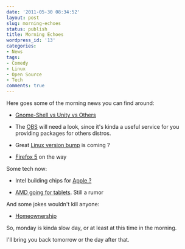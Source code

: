 ```yaml
---
date: '2011-05-30 08:34:52'
layout: post
slug: morning-echoes
status: publish
title: Morning Echoes
wordpress_id: '13'
categories:
- News
tags:
- Comedy
- Linux
- Open Source
- Tech
comments: true
---
```


Here goes some of the morning news you can find around:



	
  * [Gnome-Shell vs Unity vs Others](http://goo.gl/eS8It)

	
  * The [OBS](http://open-build-service.org/) will need a look, since it's kinda a useful service for you providing packages for others distros.

	
  * Great [Linux version bump](http://goo.gl/tUqPs) is coming ?

	
  * [Firefox 5](http://goo.gl/rfIV5) on the way




Some tech now:








	
  * Intel building chips for [Apple ?](http://goo.gl/eV3hM)

	
  * [AMD going for tablets](http://goo.gl/IAEXj). Still a rumor




And some jokes wouldn't kill anyone:








	
  * [Homeownership](http://xkcd.com/905/)




So, monday is kinda slow day, or at least at this time in the morning.




I'll bring you back tomorrow or the day after that.






